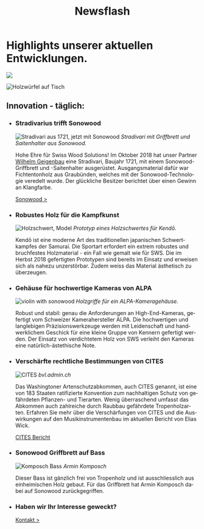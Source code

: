 ﻿---
lang: de
title: 'Newsflash'
order: 6
---

<div class="full-width-kenburns">
<div class="wrap-bg-image">

# Highlights unserer aktuellen Entwicklungen.

![](/assets/images/arrow-d-white.svg)

</div>
<img srcset="/assets/images/contact_cover_2x.jpg"
     src="/assets/images/contact_cover.jpg" alt="Holzwürfel auf Tisch">
</div>

<div class="full-width">
<div class="wrap -cols2">

## Innovation - täglich:

- ### Stradivarius trifft Sonowood
  ![Stradivari aus 1721, jetzt mit Sonowood](/assets/images/news_201812_stradivarius.jpeg)
  *Stradivari mit Griffbrett und Saitenhalter aus Sonowood.*

  Hohe Ehre für Swiss Wood Solutions! Im Oktober 2018 hat unser Partner [Wilhelm Geigenbau](http://wilhelm.geigenbau.ag) eine Stradivari, Baujahr 1721, mit einem Sonowood-Griffbrett und -Saitenhalter ausgerüstet. Ausgangsmaterial dafür war Fichtentonholz aus Graubünden, welches mit der Sonowood-Technologie veredelt wurde. Der glückliche Besitzer berichtet über einen Gewinn an Klangfarbe.

  <a class="btn" href="/de/products/sonowood">Sonowood ></a>

- ### Robustes Holz für die Kampfkunst
  ![Holzschwert, Model](/assets/images/RD_kendo.jpg)
  *Prototyp eines Holzschwertes für Kendō.*

  
  Kendō ist eine moderne Art des traditionellen japanischen Schwertkampfes der Samurai. Die Sportart erfordert ein extrem robustes und bruchfestes Holzmaterial - ein Fall wie gemalt wie für SWS. Die im Herbst 2018 gefertigten Prototypen sind bereits im Einsatz und erweisen sich als nahezu unzerstörbar. Zudem weiss das Material ästhetisch zu überzeugen. 

- ### Gehäuse für hochwertige Kameras von ALPA 
  ![violin with sonowood](/assets/images/RD_alpa.jpg)
  *Holzgriffe für ein ALPA-Kameragehäuse.*

  Robust und stabil: genau die Anforderungen an High-End-Kameras, gefertigt vom Schweizer Kamerahersteller ALPA. Die hochwertigen und langlebigen Präzisionswerkzeuge werden mit Leidenschaft und handwerklichem Geschick für eine kleine Gruppe von Kennern gefertigt werden. Der Einsatz von verdichtetem Holz von SWS verleiht den Kameras eine natürlich-ästethische Note. 

- ### Verschärfte rechtliche Bestimmungen von CITES
  ![CITES](/assets/images/citeslogo.jpg)
  *bvl.admin.ch*

  Das Washingtoner Artenschutzabkommen, auch CITES genannt, ist eine von 183 Staaten ratifizierte Konvention zum nachhaltigen Schutz von gefährdeten Pflanzen- und Tierarten. Wenig überraschend umfasst das Abkommen auch zahlreiche durch Raubbau gefährdete Tropenholzarten. Erfahren Sie mehr über die Verschärfungen von CITES und die Auswirkungen auf den Musikinstrumentenbau im aktuellen Bericht von Elias Wick.

  <a class="btn" href="/assets/docs/2018_CITES_CH.pdf">CITES Bericht</a>

- ### Sonowood Griffbrett auf Bass
  ![Komposch Bass](/assets/images/komposch_bass.jpg)
  *Armin Komposch*

  Dieser Bass ist gänzlich frei von Tropenholz und ist ausschliesslich aus einheimischen Holz gebaut. Für das Griffbrett hat Armin Komposch dabei auf Sonowood zurückgegriffen. 

- ### Haben wir Ihr Interesse geweckt?

  <a class="btn -red" href="/de/contact">Kontakt ></a>

</div>
</div>
